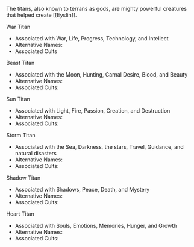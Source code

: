 The titans, also known to terrans as gods, are mighty powerful creatures that helped create [[Eyslin]]. 

War Titan
- Associated with War, Life, Progress, Technology, and Intellect
- Alternative Names: 
- Associated Cults

Beast Titan
- Associated with the Moon, Hunting, Carnal Desire, Blood, and Beauty 
- Alternative Names:
- Associated Cults:

Sun Titan
- Associated with Light, Fire, Passion, Creation, and Destruction
- Alternative Names:
- Associated Cults:

Storm Titan 
- Associated with the Sea, Darkness, the stars, Travel, Guidance, and natural disasters
- Alternative Names:
- Associated Cults:

Shadow Titan
- Associated with Shadows, Peace, Death, and Mystery
- Alternative Names:
- Associated Cults:

Heart Titan
- Associated with Souls, Emotions, Memories, Hunger, and Growth
- Alternative Names:
- Associated Cults:
